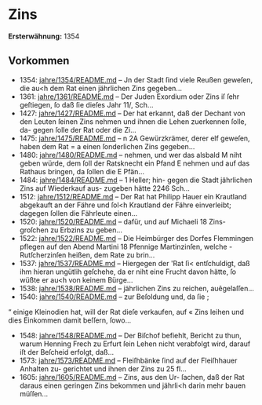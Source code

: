 # Zins

**Ersterwähnung:** 1354

## Vorkommen
- 1354: [jahre/1354/README.md](../jahre/1354/README.md) – Jn der Stadt ſind viele Reußen geweſen, die au<h dem
Rat einen jährlichen Zins gegeben...
- 1361: [jahre/1361/README.md](../jahre/1361/README.md) – Der Juden Exordium oder Zins iſ ſehr geſtiegen, ſo
daß ſie dieſes Jahr 11/, Sch...
- 1427: [jahre/1427/README.md](../jahre/1427/README.md) – Der hat erkannt, daß der Dechant von den Leuten ſeinen
Zins nehmen und ihnen die Lehen zuerkennen ſolle, da-
gegen ſolle der Rat oder die Zi...
- 1475: [jahre/1475/README.md](../jahre/1475/README.md) – n
2A Gewürzkrämer, derer elf geweſen, haben dem Rat =
a einen ſonderlichen Zins gegeben...
- 1480: [jahre/1480/README.md](../jahre/1480/README.md) – nehmen, und wer das alsbald
M niht geben würde, dem ſoll der Ratsknecht ein Pfand
E nehmen und auf das Rathaus bringen, da ſollen die
E Pfän...
- 1484: [jahre/1484/README.md](../jahre/1484/README.md) – 1 Heller; hin-
gegen die Stadt jährlichen Zins auf Wiederkauf aus-
zugeben hätte 2246 Sch...
- 1512: [jahre/1512/README.md](../jahre/1512/README.md) – Der Rat hat Philipp Hauer ein Krautland abgekauft
an der Fähre und ſol<h Krautland der Fähre einverleibt;
dagegen ſollen die Fährleute einen...
- 1520: [jahre/1520/README.md](../jahre/1520/README.md) – dafür, und auf Michaeli 18 Zins-
groſchen zu Erbzins zu geben...
- 1522: [jahre/1522/README.md](../jahre/1522/README.md) – Die Heimbürger des Dorfes Flemmingen pflegen auf
den Abend Martini 18 Pfennige Martinzinſen, welche
-Rutſcherzinſen heißen, dem Rate zu brin...
- 1537: [jahre/1537/README.md](../jahre/1537/README.md) – Hiergegen der 'Rat ſi< entſchuldigt, daß
ihm hieran ungütlih geſchehe, da er niht eine Frucht
davon hätte, ſo wüßte er au<h von keinem Bürge...
- 1538: [jahre/1538/README.md](../jahre/1538/README.md) – jährlichen Zins zu reichen, auêgelaſſen...
- 1540: [jahre/1540/README.md](../jahre/1540/README.md) – zur Beſoldung und, da ſie ;

“ einige Kleinodien hat, will der Rat dieſe verkaufen, auf «
Zins leihen und dies Einkommen damit beſſern, ſowo...
- 1548: [jahre/1548/README.md](../jahre/1548/README.md) – Der Biſchof befiehlt, Bericht zu thun, warum Henning
Frech zu Erfurt ſein Lehen nicht verabfolgt wird, darauf
iſt der Beſcheid erfolgt, daß...
- 1573: [jahre/1573/README.md](../jahre/1573/README.md) – Fleiſhbänke ſind auf der Fleiſhhauer Anhalten zu-
gerichtet und ihnen der Zins zu 25 fl...
- 1605: [jahre/1605/README.md](../jahre/1605/README.md) – Zins, aus den Ur-
ſachen, daß der Rat daraus einen geringen Zins bekommen
und jährli<h darin mehr bauen müſſen...
